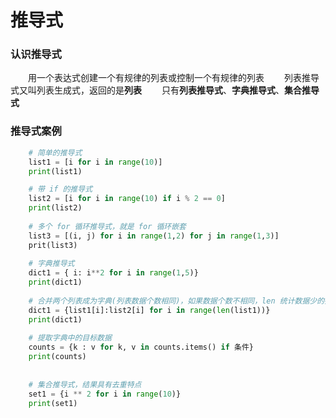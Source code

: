 # 推导式
### 认识推导式
&emsp;&emsp;用一个表达式创建一个有规律的列表或控制一个有规律的列表
&emsp;&emsp;列表推导式又叫列表生成式，返回的是**列表**
&emsp;&emsp;只有**列表推导式**、**字典推导式**、**集合推导式**

### 推导式案例

```python
    # 简单的推导式 
    list1 = [i for i in range(10)]
    print(list1)

    # 带 if 的推导式
    list2 = [i for i in range(10) if i % 2 == 0]
    print(list2)
    
    # 多个 for 循环推导式，就是 for 循环嵌套
    list3 = [(i, j) for i in range(1,2) for j in range(1,3)]
    prit(list3)
    
    # 字典推导式
    dict1 = { i: i**2 for i in range(1,5)}
    print(dict1)
    
    # 合并两个列表成为字典(列表数据个数相同)，如果数据个数不相同，len 统计数据少的列表
    dict1 = {list1[i]:list2[i] for i in range(len(list1))}
    print(dict1)
    
    # 提取字典中的目标数据
    counts = {k : v for k, v in counts.items() if 条件}
    print(counts)
    
   
    # 集合推导式，结果具有去重特点
    set1 = {i ** 2 for i in range(10)}
    print(set1) 
```


 


